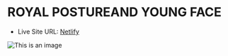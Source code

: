 # ROYAL POSTUREAND YOUNG FACE

- Live Site URL: [Netlify](https://royal-posture.netlify.app/)

![This is an image](./screenshot.png)
